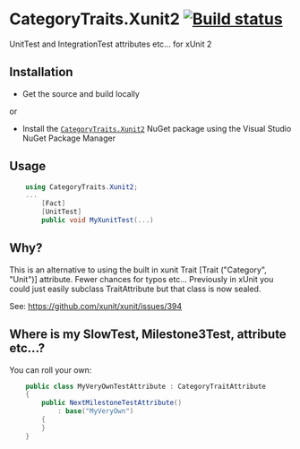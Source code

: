 # CategoryTraits.Xunit2 [![Build status](https://ci.appveyor.com/api/projects/status/npw7t6hr74g0mur5/branch/master?svg=true)](https://ci.appveyor.com/project/wespday/categorytraits-xunit2/branch/master)

UnitTest and IntegrationTest attributes etc... for xUnit 2

## Installation
* Get the source and build locally

or

* Install the [`CategoryTraits.Xunit2`](https://www.nuget.org/packages/CategoryTraits.Xunit2/) NuGet package using the Visual Studio NuGet Package Manager

## Usage
```csharp
    using CategoryTraits.Xunit2;
    ...
        [Fact]
        [UnitTest]
        public void MyXunitTest(...)
```        
## Why?
This is an alternative to using the built in xunit Trait [Trait ("Category", "Unit")] attribute.
Fewer chances for typos etc...
Previously in xUnit you could just easily subclass TraitAttribute but that class is now sealed.

See: https://github.com/xunit/xunit/issues/394

## Where is my SlowTest, Milestone3Test, attribute etc...?
You can roll your own:
```csharp
    public class MyVeryOwnTestAttribute : CategoryTraitAttribute
    { 
        public NextMilestoneTestAttribute()
            : base("MyVeryOwn")
        {
        }
    }
 ```  

